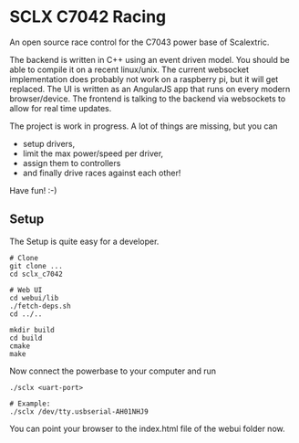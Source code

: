SCLX C7042 Racing
=================

An open source race control for the C7043 power base of Scalextric.

The backend is written in C++ using an event driven model. You should be able to compile it on a recent linux/unix. The current websocket implementation does probably not work on a raspberry pi, but it will get replaced. The UI is written as an AngularJS app that runs on every modern browser/device. The frontend is talking to the backend via websockets to allow for real time updates.

The project is work in progress. A lot of things are missing, but you can

- setup drivers,
- limit the max power/speed per driver,
- assign them to controllers
- and finally drive races against each other!

Have fun! :-)

Setup
-----

The Setup is quite easy for a developer.

```
# Clone
git clone ...
cd sclx_c7042

# Web UI
cd webui/lib
./fetch-deps.sh
cd ../..

mkdir build
cd build
cmake
make

```

Now connect the powerbase to your computer and run

```
./sclx <uart-port>

# Example:
./sclx /dev/tty.usbserial-AH01NHJ9
```

You can point your browser to the index.html file of the webui folder now.
